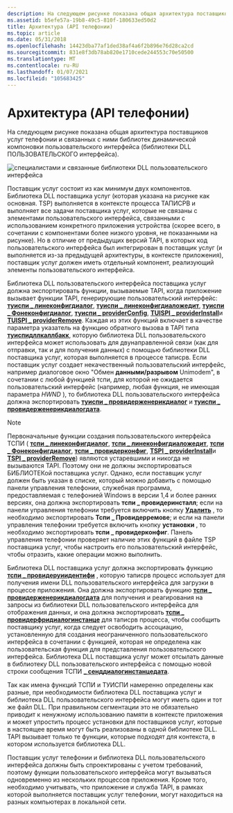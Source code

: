 ```yaml
---
description: На следующем рисунке показана общая архитектура поставщиков услуг телефонии и связанных с ними библиотек динамической компоновки пользовательского интерфейса (библиотеки DLL ПОЛЬЗОВАТЕЛЬСКОГО интерфейса).
ms.assetid: b5efe57a-19b8-49c5-810f-180633ed50d2
title: Архитектура (API телефонии)
ms.topic: article
ms.date: 05/31/2018
ms.openlocfilehash: 14423dba77af1ded38af4a6f2b896e76d28ca2cd
ms.sourcegitcommit: 831e8f3db78ab820e1710cede244553c70e50500
ms.translationtype: MT
ms.contentlocale: ru-RU
ms.lasthandoff: 01/07/2021
ms.locfileid: "105683425"
---
```

# <a name="architecture-telephony-api"></a>Архитектура (API телефонии)

На следующем рисунке показана общая архитектура поставщиков услуг телефонии и связанных с ними библиотек динамической компоновки пользовательского интерфейса (библиотеки DLL ПОЛЬЗОВАТЕЛЬСКОГО интерфейса).

![специалистами и связанные библиотеки DLL пользовательского интерфейса](images/spuidl01.png)

Поставщик услуг состоит из как минимум двух компонентов. Библиотека DLL поставщика услуг (которая указана на рисунке как основная. TSP) выполняется в контексте процесса ТАПИСРВ и выполняет все задачи поставщика услуг, которые не связаны с элементами пользовательского интерфейса, связанными с использованием конкретного приложения устройства (скорее всего, в сочетании с компонентами более низкого уровня, не показанными на рисунке). Но в отличие от предыдущих версий TAPI, в которых код пользовательского интерфейса был интегрирован в поставщик услуг (и выполняется из-за предыдущей архитектуры, в контексте приложения), поставщик услуг должен иметь отдельный компонент, реализующий элементы пользовательского интерфейса.

Библиотека DLL пользовательского интерфейса поставщика услуг должна экспортировать функции, вызываемые TAPI, когда приложение вызывает функции TAPI, генерирующие пользовательский интерфейс: [**туиспи \_ линеконфигдиалог**](/windows/win32/api/tspi/nf-tspi-tuispi_lineconfigdialog), [**туиспи \_ линеконфигдиаложедит**](/windows/win32/api/tspi/nf-tspi-tuispi_lineconfigdialogedit), [**туиспи \_ Фонеконфигдиалог**](/windows/win32/api/tspi/nf-tspi-tuispi_phoneconfigdialog), [**туиспи \_ providerConfig**](/windows/win32/api/tspi/nf-tspi-tuispi_providerconfig), [**TUISPI \_ providerInstall**](/windows/win32/api/tspi/nf-tspi-tuispi_providerinstall)и [**TUISPI \_ providerRemove**](/windows/win32/api/tspi/nf-tspi-tuispi_providerremove). Каждая из этих функций включает в качестве параметра указатель на функцию обратного вызова в TAPI типа [**туиспидллкаллбакк**](/windows/win32/api/tspi/nc-tspi-tuispidllcallback), которую библиотека DLL пользовательского интерфейса может использовать для двунаправленной связи (как для отправки, так и для получения данных) с помощью библиотеки DLL поставщика услуг, которая выполняется в процессе таписрв. Если поставщик услуг создает некачественный пользовательский интерфейс, например диалоговое окно "Обмен **данными/разрывом** Unimodem", в сочетании с любой функцией тспи, для которой не ожидается пользовательский интерфейс (например, любая функция, не имеющая параметра *HWND* ), то библиотека DLL пользовательского интерфейса должна экспортировать [**туиспи \_ провидерженерикдиалог**](/windows/win32/api/tspi/nf-tspi-tuispi_providergenericdialog) и [**туиспи \_ провидерженерикдиалогдата**](/windows/win32/api/tspi/nf-tspi-tuispi_providergenericdialogdata).

> [!Note]  
> Первоначальные функции создания пользовательского интерфейса ТСПИ ( [**тспи \_ линеконфигдиалог**](/windows/win32/api/tspi/nf-tspi-tspi_lineconfigdialog), [**тспи \_ линеконфигдиаложедит**](/windows/win32/api/tspi/nf-tspi-tspi_lineconfigdialogedit), [**тспи \_ Фонеконфигдиалог**](/windows/win32/api/tspi/nf-tspi-tspi_phoneconfigdialog), [**тспи \_ провидерконфиг**](/windows/win32/api/tspi/nf-tspi-tspi_providerconfig), [**TSPI \_ providerInstall**](/windows/win32/api/tspi/nf-tspi-tspi_providerinstall)и [**TSPI \_ providerRemove**](/windows/win32/api/tspi/nf-tspi-tspi_providerremove)) являются устаревшими и никогда не вызываются TAPI. Поэтому они не должны экспортироваться БИБЛИОТЕКой поставщика услуг. Однако, если поставщик услуг должен быть указан в списке, который можно добавить с помощью панели управления телефонии, служебная программа, предоставляемая с телефонией Windows в версии 1,4 и более ранних версиях, она должна экспортировать **тспи \_ провидеринсталл**; если на панели управления телефонии требуется включить кнопку [**Удалить**](/windows/win32/api/tapi3if/nn-tapi3if-itcollection2) , то необходимо экспортировать **Тспи \_ Провидерремове**; и если на панели управления телефонии требуется включить кнопку **установки** , то необходимо экспортировать **тспи \_ провидерконфиг**. Панель управления телефонии проверяет наличие этих функций в файле TSP поставщика услуг, чтобы настроить его пользовательский интерфейс, чтобы отразить, какие операции можно выполнить.

 

Библиотека DLL поставщика услуг должна экспортировать функцию [**тспи \_ провидеруиидентифи**](/windows/win32/api/tspi/nf-tspi-tspi_provideruiidentify) , которую таписрв процесс использует для получения имени DLL пользовательского интерфейса для загрузки в процессе приложения. Она должна экспортировать функцию [**тспи \_ провидерженерикдиалогдата**](/windows/win32/api/tspi/nf-tspi-tspi_providergenericdialogdata) для получения и реагирования на запросы из библиотеки DLL пользовательского интерфейса для отображения данных, и она должна экспортировать [**тспи \_ провидерфридиалогинстанце**](/windows/win32/api/tspi/nf-tspi-tspi_providerfreedialoginstance) для таписрв процесса, чтобы сообщить поставщику услуг, когда следует освободить ассоциацию, установленную для создания неограниченного пользовательского интерфейса в сочетании с функцией, которая не определена как пользовательская функция для представления пользовательского интерфейса. Библиотека DLL поставщика услуг может отсылать данные в библиотеку DLL пользовательского интерфейса с помощью новой строки сообщения ТСПИ [**\_ сенддиалогинстанцедата**](line-senddialoginstancedata.md).

Так как имена функций ТСПИ и ТУИСПИ намеренно определены как разные, при необходимости библиотека DLL поставщика услуг и библиотека DLL пользовательского интерфейса могут иметь один и тот же файл DLL. При правильном сегментации это не обязательно приводит к ненужному использованию памяти в контексте приложения и может упростить процесс установки для поставщиков услуг, которые в настоящее время могут быть реализованы в одной библиотеке DLL. TAPI вызывает только те функции, которые подходят для контекста, в котором используется библиотека DLL.

Поставщик услуг телефонии и библиотека DLL пользовательского интерфейса должны быть спроектированы с учетом требований, поэтому функции пользовательского интерфейса могут вызываться одновременно из нескольких процессов приложения. Кроме того, необходимо учитывать, что приложение и служба TAPI, в рамках которой выполняется поставщик услуг телефонии, могут находиться на разных компьютерах в локальной сети.

 

 
